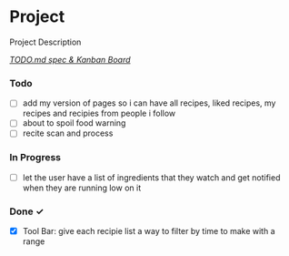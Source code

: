# Project

Project Description

<em>[TODO.md spec & Kanban Board](https://bit.ly/3fCwKfM)</em>

### Todo

- [ ] add my version of pages so i can have all recipes, liked recipes, my recipes and recipies from people i follow  
- [ ] about to spoil food warning  
- [ ] recite scan and process  

### In Progress

- [ ] let the user have a list of ingredients that they watch and get notified when they are running low on it  

### Done ✓

- [x] Tool Bar: give each recipie list a way to filter by time to make with a range  

